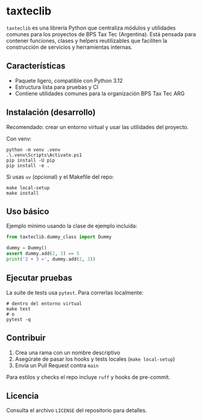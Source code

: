 # taxteclib

`taxteclib` es una librería Python que centraliza módulos y utilidades comunes para los proyectos de BPS Tax Tec (Argentina). Está pensada para contener funciones, clases y helpers reutilizables que faciliten la construcción de servicios y herramientas internas.

## Características

- Paquete ligero, compatible con Python 3.12
- Estructura lista para pruebas y CI
- Contiene utilidades comunes para la organización BPS Tax Tec ARG

## Instalación (desarrollo)

Recomendado: crear un entorno virtual y usar las utilidades del proyecto.

Con venv:

```pwsh
python -m venv .venv
.\.venv\Scripts\Activate.ps1
pip install -U pip
pip install -e .
```

Si usas `uv` (opcional) y el Makefile del repo:

```pwsh
make local-setup
make install
```

## Uso básico

Ejemplo mínimo usando la clase de ejemplo incluida:

```python
from taxteclib.dummy_class import Dummy

dummy = Dummy()
assert dummy.add(2, 3) == 5
print('2 + 3 =', dummy.add(2, 3))
```

## Ejecutar pruebas

La suite de tests usa `pytest`. Para correrlas localmente:

```pwsh
# dentro del entorno virtual
make test
# o
pytest -q
```

## Contribuir

1. Crea una rama con un nombre descriptivo
2. Asegúrate de pasar los hooks y tests locales (`make local-setup`)
3. Envía un Pull Request contra `main`

Para estilos y checks el repo incluye `ruff` y hooks de pre-commit.

## Licencia

Consulta el archivo `LICENSE` del repositorio para detalles.